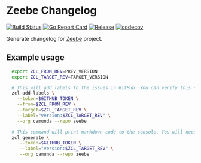 # Zeebe Changelog

[![Build Status](https://travis-ci.com/zeebe-io/zeebe-changelog.svg?branch=master)](https://travis-ci.com/zeebe-io/zeebe-changelog)
[![Go Report Card](https://goreportcard.com/badge/github.com/zeebe-io/zeebe-changelog?style=flat-square)](https://goreportcard.com/report/github.com/zeebe-io/zeebe-changelog)
[![Release](https://img.shields.io/github/release/zeebe-io/zeebe-changelog.svg?style=flat-square)](https://github.com/zeebe-io/zeebe-changelog/releases/latest)
[![codecov](https://codecov.io/gh/zeebe-io/zeebe-changelog/branch/master/graph/badge.svg)](https://codecov.io/gh/zeebe-io/zeebe-changelog)

Generate changelog for [Zeebe](github.com/zeebe-io/zeebe) project.


## Example usage

```sh
  export ZCL_FROM_REV=PREV_VERSION
  export ZCL_TARGET_REV=TARGET_VERSION

  # This will add labels to the issues in GitHub. You can verify this step by looking at closed issues. They should now be tagged with the release.
  zcl add-labels \
    --token=$GITHUB_TOKEN \
    --from=$ZCL_FROM_REV \
    --target=$ZCL_TARGET_REV \
    --label="version:$ZCL_TARGET_REV" \
    --org camunda --repo zeebe

  # This command will print markdown code to the console. You will need to manually insert this output into the release draft.
  zcl generate \
     --token=$GITHUB_TOKEN \
     --label="version:$ZCL_TARGET_REV" \
     --org camunda --repo zeebe
```
